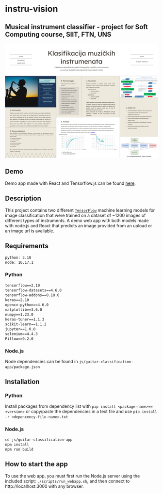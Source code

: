 # instru-vision

## Musical instrument classifier - project for Soft Computing course, SIIT, FTN, UNS

![Research project poster](/img/poster.png "Research project poster")

## Demo

Demo app made with React and Tensorflow.js can be found [here](https://ikkjo.github.io/instru-vision-app/).

## Description

This project contains two different [`TensorFlow`](https://www.tensorflow.org/) machine learning models for image classification that were trained on a dataset of ~1200 images of different types of instruments. A demo web app with both models made with node.js and React that predicts an image provided from an upload or an image url is available.

## Requirements
    python: 3.10
    node: 16.17.1

### **Python**

    tensorflow==2.10
    tensorflow-datasets==4.6.0
    tensorflow-addons==0.18.0
    keras==2.10
    opencv-python==4.6.0
    matplotlib==3.6.0
    numpy==1.23.0
    keras-tuner==1.1.3
    scikit-learn==1.1.2
    jupyter==1.0.0
    selenium==4.4.3
    Pillow==9.2.0

### **Node.js**

Node dependencies can be found in `js/guitar-classification-app/package.json`

## Installation

### **Python**

Install packages from dependency list with `pip install <package-name>==<version>` or copy/paste the dependencies in a text file and use `pip install -r <depencency-file-name>.txt`

### **Node.js**

    cd js/guitar-classification-app
    npm install
    npm run build

## How to start the app

To use the web app, you must first run the Node.js server using the included script: `./scripts/run_webapp.sh`, and then connect to http://localhost:3000 with any browser.

